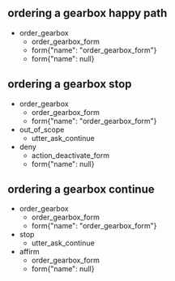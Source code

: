 ## ordering a gearbox happy path
* order_gearbox
  - order_gearbox_form
  - form{"name": "order_gearbox_form"}
  - form{"name": null}

## ordering a gearbox stop
* order_gearbox
  - order_gearbox_form
  - form{"name": "order_gearbox_form"}
* out_of_scope
  - utter_ask_continue
* deny
  - action_deactivate_form
  - form{"name": null}

## ordering a gearbox continue
* order_gearbox
  - order_gearbox_form
  - form{"name": "order_gearbox_form"}
* stop
  - utter_ask_continue
* affirm
  - order_gearbox_form
  - form{"name": null}
